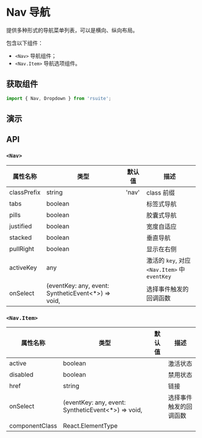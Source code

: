# Nav 导航 [<i class="icon icon-edit2" ></i>](https://github.com/rsuite/rsuite.github.io/blob/master/src/components/nav/index.md)

提供多种形式的导航菜单列表，可以是横向、纵向布局。

包含以下组件：

- `<Nav>` 导航组件；
- `<Nav.Item>` 导航选项组件。

## 获取组件


```js
import { Nav, Dropdown } from 'rsuite';
```


## 演示

<!--{demo}-->

## API

### `<Nav>`

| 属性名称        | 类型                                                 | 默认值   | 描述                                      |
|-------------|----------------------------------------------------|-------|-----------------------------------------|
| classPrefix | string                                             | 'nav' | class 前缀                                        |
| tabs        | boolean                                            |       | 标签式导航                                   |
| pills       | boolean                                            |       | 胶囊式导航                                   |
| justified   | boolean                                            |       | 宽度自适应                                   |
| stacked     | boolean                                            |       | 垂直导航                                    |
| pullRight   | boolean                                            |       | 显示在右侧                                   |
| activeKey   | any                                                |       | 激活的 `key`, 对应 `<Nav.Item>` 中 `eventKey` |
| onSelect    | (eventKey: any, event: SyntheticEvent<*>) => void, |       | 选择事件触发的回调函数                             |

### `<Nav.Item>`

| 属性名称           | 类型                                                 | 默认值 | 描述          |
|----------------|----------------------------------------------------|-----|-------------|
| active         | boolean                                            |     | 激活状态        |
| disabled       | boolean                                            |     | 禁用状态        |
| href           | string                                             |     | 链接          |
| onSelect       | (eventKey: any, event: SyntheticEvent<*>) => void, |     | 选择事件触发的回调函数 |
| componentClass | React.ElementType                                  |     |             |
